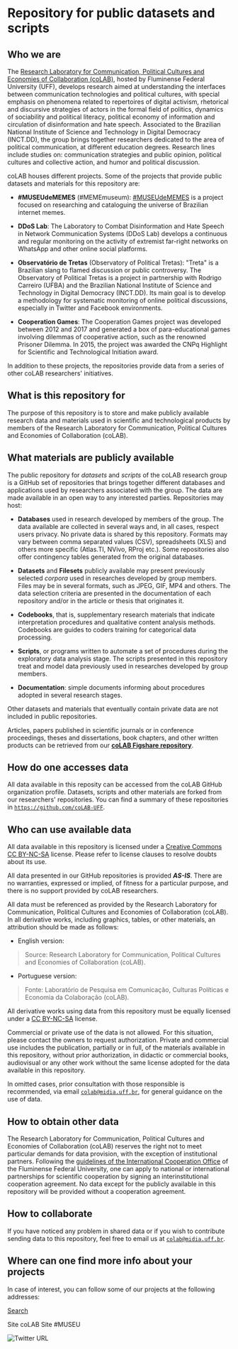 # Repository for public datasets and scripts

## Who we are

The [Research Laboratory for Communication, Political Cultures and Economies of Collaboration (coLAB)](http://colab.uff.br), hosted by Fluminense Federal University (UFF), develops research aimed at understanding the interfaces between communication technologies and political cultures, with special emphasis on phenomena related to repertoires of digital activism, rhetorical and discursive strategies of actors in the formal field of politics, dynamics of sociability and political literacy, political economy of information and circulation of disinformation and hate speech. Associated to the Brazilian National Institute of Science and Technology in Digital Democracy (INCT.DD), the group brings together researchers dedicated to the area of political communication, at different education degrees. Research lines include studies on: communication strategies and public opinion, political cultures and collective action, and humor and political discussion.

coLAB houses different projects. Some of the projects that provide public datasets and materials for this repository are:

* **#MUSEUdeMEMES** (#MEMEmuseum): [#MUSEUdeMEMES](http://museudememes.com.br) is a project focused on researching and cataloguing the universe of Brazilian internet memes.

* **DDoS Lab**: The Laboratory to Combat Disinformation and Hate Speech in Network Communication Systems (DDoS Lab) develops a continuous and regular monitoring on the activity of extremist far-right networks on WhatsApp and other online social platforms.

* **Observatório de Tretas** (Observatory of Political Tretas): "Treta" is a Brazilian slang to flamed discussion or public controversy. The Observatory of Political Tretas is a project in partnership with Rodrigo Carreiro (UFBA) and the Brazilian National Institute of Science and Technology in Digital Democracy (INCT.DD). Its main goal is to develop a methodology for systematic monitoring of online political discussions, especially in Twitter and Facebook environments.

* **Cooperation Games**: The Cooperation Games project was developed between 2012 and 2017 and generated a box of para-educational games involving dilemmas of cooperative action, such as the renowned Prisoner Dilemma. In 2015, the project was awarded the CNPq Highlight for Scientific and Technological Initiation award.

In addition to these projects, the repositories provide data from a series of other coLAB researchers' initiatives.

## What is this repository for

The purpose of this repository is to store and make publicly available research data and materials used in scientific and technological products by members of the Research Laboratory for Communication, Political Cultures and Economies of Collaboration (coLAB).

## What materials are publicly available

The public repository for *datasets* and *scripts* of the coLAB research group is a GitHub set of repositories that brings together different databases and applications used by researchers associated with the group. The data are made available in an open way to any interested parties. Repositories may host:

* **Databases** used in research developed by members of the group. The data available are collected in several ways and, in all cases, respect users privacy. No private data is shared by this repository. Formats may vary between comma separated values (CSV), spreadsheets (XLS) and others more specific (Atlas.TI, NVivo, RProj etc.). Some repositories also offer contingency tables generated from the original databases.

* **Datasets** and **Filesets** publicly available may present previously selected *corpora* used in researches developed by group members. Files may be in several formats, such as JPEG, GIF, MP4 and others. The data selection criteria are presented in the documentation of each repository and/or in the article or thesis that originates it.

* **Codebooks**, that is, supplementary research materials that indicate interpretation procedures and qualitative content analysis methods. Codebooks are guides to coders training for categorical data processing.

* **Scripts**, or programs written to automate a set of procedures during the exploratory data analysis stage. The scripts presented in this repository treat and model data previously used in researches developed by group members.

* **Documentation**: simple documents informing about procedures adopted in several research stages.

Other datasets and materials that eventually contain private data are not included in public repositories.

Articles, papers published in scientific journals or in conference proceedings, theses and dissertations, book chapters, and other written products can be retrieved from our [**coLAB Figshare repository**](https://figshare.com/projects/Papers_coLAB/35102).

## How do one accesses data

All data available in this reposity can be accessed from the coLAB GitHub organization profile. Datasets, scripts and other materials are forked from our researchers' repositories. You can find a summary of these repositories in [`https://github.com/coLAB-UFF`](https://github.com/coLAB-UFF).

## Who can use available data

All data available in this repository is licensed under a [Creative Commons CC BY-NC-SA](https://creativecommons.org/licenses/by-nc-sa/3.0/br/) license. Please refer to license clauses to resolve doubts about its use.

All data presented in our GitHub repositories is provided ***AS-IS***. There are no warranties, expressed or implied, of fitness for a particular purpose, and there is no support provided by coLAB researchers.

All data must be referenced as provided by the Research Laboratory for Communication, Political Cultures and Economies of Collaboration (coLAB). In all derivative works, including graphics, tables, or other materials, an attribution should be made as follows:

* English version:
> Source: Research Laboratory for Communication, Political Cultures and Economies of Collaboration (coLAB).

* Portuguese version:
> Fonte: Laboratório de Pesquisa em Comunicação, Culturas Políticas e Economia da Colaboração (coLAB).

All derivative works using data from this repository must be equally licensed under a [CC BY-NC-SA](https://creativecommons.org/licenses/by-nc-sa/3.0/br/) license.

Commercial or private use of the data is not allowed. For this situation, please contact the owners to request authorization. Private and commercial use includes the publication, partially or in full, of the materials available in this repository, without prior authorization, in didactic or commercial books, audiovisual or any other work without the same license adopted for the data available in this repository.

In omitted cases, prior consultation with those responsible is recommended, via email [`colab@midia.uff.br`](mailto:colab@midia.uff.br), for general guidance on the use of data.

## How to obtain other data

The Research Laboratory for Communication, Political Cultures and Economies of Collaboration (coLAB) reserves the right not to meet particular demands for data provision, with the exception of institutional partners. Following the [guidelines of the International Cooperation Office](http://international.uff.br/how-to-be-a-partner-of-uff/) of the Fluminense Federal University, one can apply to national or international partnerships for scientific cooperation by signing an interinstitutional cooperation agreement. No data except for the publicly available in this repository will be provided without a cooperation agreement.

## How to collaborate

If you have noticed any problem in shared data or if you wish to contribute sending data to this repository, feel free to email us at [`colab@midia.uff.br`](mailto:colab@midia.uff.br).

## Where can one find more info about your projects

In case of interest, you can follow some of our projects at the following addresses:

<a href="#" class="button icon search">Search</a>

Site coLAB
Site #MUSEU

![Twitter URL](https://img.shields.io/twitter/url?label=%23MUSEUdeMEMES&url=http%3A%2F%2Ftwitter.com%2Fmuseudememes)


